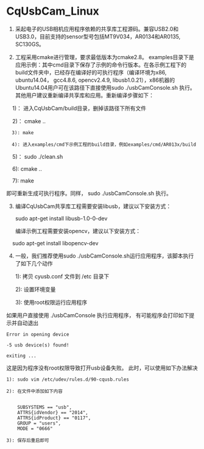 # CqUsbCam_Linux
1. 采起电子的USB相机应用程序依赖的共享库工程源码。兼容USB2.0和USB3.0，目前支持的sensor型号包括MT9V034，AR0134和AR0135, SC130GS。 

2. 工程采用cmake进行管理，要求最低版本为cmake2.8。
examples目录下是应用示例：其中cmd目录下保存了示例的命令行版本。在各示例工程下的build文件夹中，已经存在编译好的可执行程序（编译环境为x86, ubuntu14.04， gcc4.8.6, opencv2.4.9, libusb1.0.21），x86机器的Ubuntu14.04用户可在该路径下直接使用sudo ./usbCamConsole.sh 执行。 其他用户建议重新编译共享库和应用。重新编译步骤如下：

      1)： 进入CqUsbCam/build目录，删掉该路径下所有文件
      
      2)： cmake ..
      
      3): make
      
      4): 进入examples/cmd下示例工程的build目录，例如examples/cmd/AR013x/build
      
      5)： sudo ./clean.sh
      
      6): cmake ..
      
      7): make
      
即可重新生成可执行程序。同样， sudo ./usbCamConsole.sh 执行。


3. 编译CqUsbCam共享库工程需要安装libusb，建议以下安装方式：

     sudo apt-get install libusb-1.0-0-dev
     

    编译示例工程需要安装opencv，建议以下安装方式：

     sudo apt-get install libopencv-dev


4. 一般，我们推荐使用sudo ./usbCamConsole.sh运行应用程序，该脚本执行了如下几个动作
	
	1): 拷贝 cyusb.conf 文件到 /etc 目录下
	
	2): 设置环境变量

	3): 使用root权限运行应用程序
	
如果用户直接使用 ./usbCamConsole 执行应用程序， 有可能程序会打印如下提示并自动退出
	
	Error in opening device
	
	-5 usb device(s) found!

	exiting ...

这是因为程序没有root权限导致打开usb设备失败。 此时，可以使用如下办法解决
	
	1): sudo vim /etc/udev/rules.d/90-cqusb.rules
	
	2): 在文件中添加如下内容
		
		
		SUBSYSTEMS == "usb",
		ATTRS{idVendor} == "2014",
		ATTRS{idProduct} == "0117",
		GROUP = "users",
		MODE = "0666"

	3): 保存后重启即可
	
	
